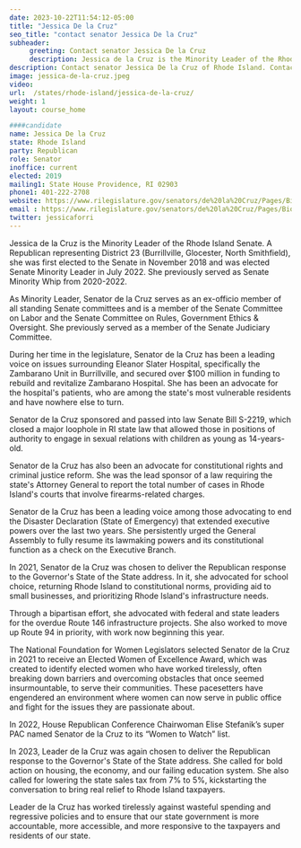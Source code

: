 ```yaml
---
date: 2023-10-22T11:54:12-05:00
title: "Jessica De la Cruz"
seo_title: "contact senator Jessica De la Cruz"
subheader:
     greeting: Contact senator Jessica De la Cruz
     description: Jessica de la Cruz is the Minority Leader of the Rhode Island Senate. A Republican representing District 23 (Burrillville, Glocester, North Smithfield), she was first elected to the Senate in November 2018 and was elected Senate Minority Leader in July 2022.
description: Contact senator Jessica De la Cruz of Rhode Island. Contact information for Jessica De la Cruz includes email address, phone number, and mailing address.
image: jessica-de-la-cruz.jpeg
video:
url:  /states/rhode-island/jessica-de-la-cruz/
weight: 1
layout: course_home

####candidate
name: Jessica De la Cruz
state: Rhode Island
party: Republican
role: Senator
inoffice: current
elected: 2019
mailing1: State House Providence, RI 02903
phone1: 401-222-2708
website: https://www.rilegislature.gov/senators/de%20la%20Cruz/Pages/Biography.aspx/
email : https://www.rilegislature.gov/senators/de%20la%20Cruz/Pages/Biography.aspx/
twitter: jessicaforri
---
```


Jessica de la Cruz is the Minority Leader of the Rhode Island Senate. A Republican representing District 23 (Burrillville, Glocester, North Smithfield), she was first elected to the Senate in November 2018 and was elected Senate Minority Leader in July 2022. She previously served as Senate Minority Whip from 2020-2022.

As Minority Leader, Senator de la Cruz serves as an ex-officio member of all standing Senate committees and is a member of the Senate Committee on Labor and the Senate Committee on Rules, Government Ethics & Oversight. She previously served as a member of the Senate Judiciary Committee.

During her time in the legislature, Senator de la Cruz has been a leading voice on issues surrounding Eleanor Slater Hospital, specifically the Zambarano Unit in Burrillville, and secured over $100 million in funding to rebuild and revitalize Zambarano Hospital. She has been an advocate for the hospital's patients, who are among the state's most vulnerable residents and have nowhere else to turn.

Senator de la Cruz sponsored and passed into law Senate Bill S-2219, which closed a major loophole in RI state law that allowed those in positions of authority to engage in sexual relations with children as young as 14-years-old.

Senator de la Cruz has also been an advocate for constitutional rights and criminal justice reform. She was the lead sponsor of a law requiring the state's Attorney General to report the total number of cases in Rhode Island's courts that involve firearms-related charges.

Senator de la Cruz has been a leading voice among those advocating to end the Disaster Declaration (State of Emergency) that extended executive powers over the last two years. She persistently urged the General Assembly to fully resume its lawmaking powers and its constitutional function as a check on the Executive Branch.  

In 2021, Senator de la Cruz was chosen to deliver the Republican response to the Governor's State of the State address. In it, she advocated for school choice, returning Rhode Island to constitutional norms, providing aid to small businesses, and prioritizing Rhode Island's infrastructure needs.

Through a bipartisan effort, she advocated with federal and state leaders for the overdue Route 146 infrastructure projects. She also worked to move up Route 94 in priority, with work now beginning this year.

The National Foundation for Women Legislators selected Senator de la Cruz in 2021 to receive an Elected Women of Excellence Award, which was created to identify elected women who have worked tirelessly, often breaking down barriers and overcoming obstacles that once seemed insurmountable, to serve their communities. These pacesetters have engendered an environment where women can now serve in public office and fight for the issues they are passionate about.

In 2022, House Republican Conference Chairwoman Elise Stefanik’s super PAC named Senator de la Cruz to its “Women to Watch” list.

In 2023, Leader de la Cruz was again chosen to deliver the Republican response to the Governor's State of the State address. She called for bold action on housing, the economy, and our failing education system. She also called for lowering the state sales tax from 7% to 5%, kickstarting the conversation to bring real relief to Rhode Island taxpayers.

Leader de la Cruz has worked tirelessly against wasteful spending and regressive policies and to ensure that our state government is more accountable, more accessible, and more responsive to the taxpayers and residents of our state.​
